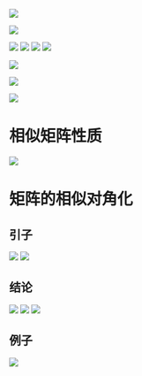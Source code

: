![](../photo/Pasted%20image%2020240624093345.png)

![](../photo/Pasted%20image%2020240623201309.png)

![](../photo/Pasted%20image%2020240623200446.png)
![](../photo/Pasted%20image%2020240623200113.png)
![](../photo/Pasted%20image%2020240623203314.png)
![](../photo/Pasted%20image%2020240623200629.png)

![](../photo/Pasted%20image%2020240308183330.png)

![](../photo/Pasted%20image%2020240312150157.png)

![](../photo/Pasted%20image%2020240308183731.png)
# 相似矩阵性质
![](../photo/Pasted%20image%2020240624093553.png)
# 矩阵的相似对角化
## 引子
![](../photo/Pasted%20image%2020240624093723.png)
![](../photo/Pasted%20image%2020240624093742.png)

## 结论
![](../photo/Pasted%20image%2020240624093413.png)
![](../photo/Pasted%20image%2020240624094028.png)
![](../photo/Pasted%20image%2020240624093510.png)

## 例子
![](../photo/Pasted%20image%2020240624101327.png)
